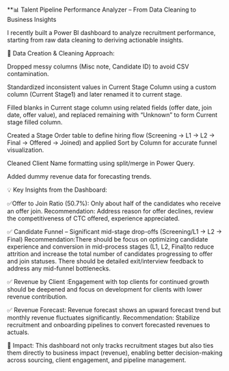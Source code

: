 **📊 Talent Pipeline Performance Analyzer – From Data Cleaning to Business Insights

I recently built a Power BI dashboard to analyze recruitment performance, starting from raw data cleaning to deriving actionable insights.

🔧 Data Creation & Cleaning Approach:

Dropped messy columns (Misc note, Candidate ID) to avoid CSV contamination.

Standardized inconsistent values in Current Stage Column using a custom column (Current Stage1) and later renamed it to current stage.

Filled blanks in Current stage column  using related fields (offer date, join date, offer value), and replaced remaining with “Unknown” to form  Current stage filled column.

Created a Stage Order table to define hiring flow (Screening → L1 → L2 → Final → Offered → Joined) and applied Sort by Column for accurate funnel visualization.

Cleaned Client Name formatting using split/merge in Power Query.

Added dummy revenue data for forecasting trends.

💡 Key Insights from the Dashboard:

✅Offer to Join Ratio (50.7%):  Only about half of the candidates who receive an offer join.
Recommendation:  Address reason for offer declines, review the competitiveness of CTC offered, experience appreciated.

✅ Candidate Funnel – Significant mid-stage drop-offs (Screening/L1 → L2 → Final)
Recommendation:There should be focus on optimizing candidate experience and conversion in mid-process stages (L1, L2, Final)to reduce attrition and increase the total number of candidates progressing to offer and join statuses.  There should be detailed exit/interview feedback to address any mid-funnel bottlenecks.

✅ Revenue by Client :Engagement with top clients for continued growth should be deepened and focus on development for clients with lower revenue contribution.

✅ Revenue Forecast:   Revenue forecast shows an upward forecast trend but monthly revenue fluctuates significantly.
Recommendation: Stabilize recruitment and onboarding pipelines to convert forecasted revenues to actuals.


🚀 Impact:
This dashboard not only tracks recruitment stages but also ties them directly to business impact (revenue), enabling better decision-making across sourcing, client engagement, and pipeline management.
